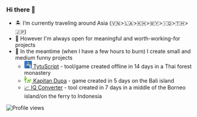 ### Hi there 👋
- 🏝️ I’m currently traveling around Asia (🇻🇳>🇱🇦>🇰🇭>🇲🇾>🇮🇩>🇹🇭>🇯🇵)
- 🌱 However I'm always open for meaningful and worth-working-for projects
- 👾 In the meantime (when I have a few hours to burn) I create small and medium funny projects
  - [<img height="20px" width="20px" src="https://github.com/Megaemce/TytuScript/blob/master/img/TytuScript_logo.png"></img> TytuScript](https://github.com/Megaemce/TytuScript) - tool/game created offline in 14 days in a Thai forest monastery
  - [<img height="18px" width="20px" src="https://github.com/Megaemce/KapitanDupa/blob/master/images/deactive.svg"></img> Kapitan Dupa](https://github.com/Megaemce/KapitanDupa) - game created in 5 days on the Bali island
  - [📈 IQ Converter](https://github.com/Megaemce/IQ-converter) - tool created in 7 days in a middle of the Borneo island/on the ferry to Indonesia

![Profile views](https://komarev.com/ghpvc/?username=Megaemce&color=brightgreen&style=flat)  
